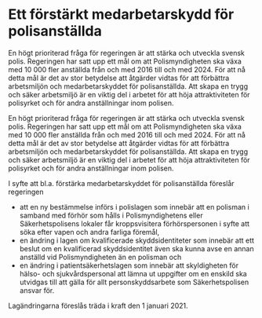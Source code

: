 # Ett förstärkt medarbetarskydd för polisanställda

En högt prioriterad fråga för regeringen är att stärka och utveckla svensk polis. Regeringen har satt upp ett mål om att Polismyndigheten ska växa med 10 000 fler anställda från och med 2016 till och med 2024. För att nå detta mål är det av stor betydelse att åtgärder vidtas för att förbättra arbetsmiljön och medarbetarskyddet för polisanställda. Att skapa en trygg och säker arbetsmiljö är en viktig del i arbetet för att höja attraktiviteten för polisyrket och för andra anställningar inom polisen.

En högt prioriterad fråga för regeringen är att stärka och utveckla svensk polis. Regeringen har satt upp ett mål om att Polismyndigheten ska växa med 10 000 fler anställda från och med 2016 till och med 2024. För att nå detta mål är det av stor betydelse att åtgärder vidtas för att förbättra arbetsmiljön och medarbetarskyddet för polisanställda. Att skapa en trygg och säker arbetsmiljö är en viktig del i arbetet för att höja attraktiviteten för polisyrket och för andra anställningar inom polisen.

I syfte att bl.a. förstärka medarbetarskyddet för polisanställda föreslår regeringen

* att en ny bestämmelse införs i polislagen som innebär att en polisman i samband med förhör som hålls i Polismyndighetens eller Säkerhetspolisens lokaler får kroppsvisitera förhörspersonen i syfte att söka efter vapen och andra farliga föremål,
* en ändring i lagen om kvalificerade skyddsidentiteter som innebär att ett beslut om en kvalificerad skyddsidentitet även ska kunna avse en annan anställd vid Polismyndigheten än en polisman och
* en ändring i patientsäkerhetslagen som innebär att skyldigheten för hälso- och sjukvårdspersonal att lämna ut uppgifter om en enskild ska utvidgas till att gälla för allt personskyddsarbete som Säkerhetspolisen ansvar för.

Lagändringarna föreslås träda i kraft den 1 januari 2021.
